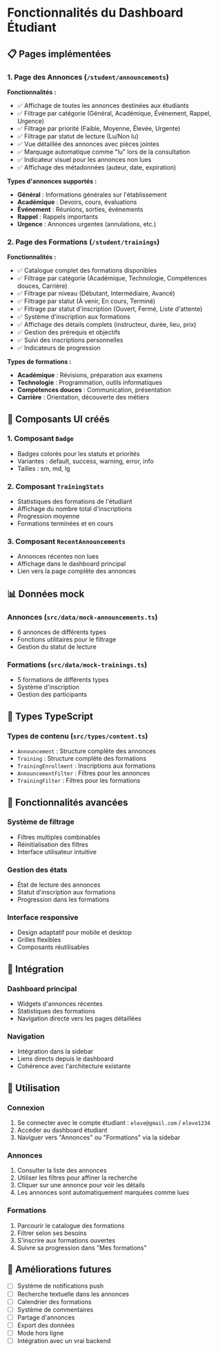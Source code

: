 # Fonctionnalités du Dashboard Étudiant

## 📋 Pages implémentées

### 1. Page des Annonces (`/student/announcements`)

**Fonctionnalités :**
- ✅ Affichage de toutes les annonces destinées aux étudiants
- ✅ Filtrage par catégorie (Général, Académique, Événement, Rappel, Urgence)
- ✅ Filtrage par priorité (Faible, Moyenne, Élevée, Urgente)
- ✅ Filtrage par statut de lecture (Lu/Non lu)
- ✅ Vue détaillée des annonces avec pièces jointes
- ✅ Marquage automatique comme "lu" lors de la consultation
- ✅ Indicateur visuel pour les annonces non lues
- ✅ Affichage des métadonnées (auteur, date, expiration)

**Types d'annonces supportés :**
- **Général** : Informations générales sur l'établissement
- **Académique** : Devoirs, cours, évaluations
- **Événement** : Réunions, sorties, événements
- **Rappel** : Rappels importants
- **Urgence** : Annonces urgentes (annulations, etc.)

### 2. Page des Formations (`/student/trainings`)

**Fonctionnalités :**
- ✅ Catalogue complet des formations disponibles
- ✅ Filtrage par catégorie (Académique, Technologie, Compétences douces, Carrière)
- ✅ Filtrage par niveau (Débutant, Intermédiaire, Avancé)
- ✅ Filtrage par statut (À venir, En cours, Terminé)
- ✅ Filtrage par statut d'inscription (Ouvert, Fermé, Liste d'attente)
- ✅ Système d'inscription aux formations
- ✅ Affichage des détails complets (instructeur, durée, lieu, prix)
- ✅ Gestion des prérequis et objectifs
- ✅ Suivi des inscriptions personnelles
- ✅ Indicateurs de progression

**Types de formations :**
- **Académique** : Révisions, préparation aux examens
- **Technologie** : Programmation, outils informatiques
- **Compétences douces** : Communication, présentation
- **Carrière** : Orientation, découverte des métiers

## 🎨 Composants UI créés

### 1. Composant `Badge`
- Badges colorés pour les statuts et priorités
- Variantes : default, success, warning, error, info
- Tailles : sm, md, lg

### 2. Composant `TrainingStats`
- Statistiques des formations de l'étudiant
- Affichage du nombre total d'inscriptions
- Progression moyenne
- Formations terminées et en cours

### 3. Composant `RecentAnnouncements`
- Annonces récentes non lues
- Affichage dans le dashboard principal
- Lien vers la page complète des annonces

## 📊 Données mock

### Annonces (`src/data/mock-announcements.ts`)
- 6 annonces de différents types
- Fonctions utilitaires pour le filtrage
- Gestion du statut de lecture

### Formations (`src/data/mock-trainings.ts`)
- 5 formations de différents types
- Système d'inscription
- Gestion des participants

## 🔧 Types TypeScript

### Types de contenu (`src/types/content.ts`)
- `Announcement` : Structure complète des annonces
- `Training` : Structure complète des formations
- `TrainingEnrollment` : Inscriptions aux formations
- `AnnouncementFilter` : Filtres pour les annonces
- `TrainingFilter` : Filtres pour les formations

## 🚀 Fonctionnalités avancées

### Système de filtrage
- Filtres multiples combinables
- Réinitialisation des filtres
- Interface utilisateur intuitive

### Gestion des états
- État de lecture des annonces
- Statut d'inscription aux formations
- Progression dans les formations

### Interface responsive
- Design adaptatif pour mobile et desktop
- Grilles flexibles
- Composants réutilisables

## 🔗 Intégration

### Dashboard principal
- Widgets d'annonces récentes
- Statistiques des formations
- Navigation directe vers les pages détaillées

### Navigation
- Intégration dans la sidebar
- Liens directs depuis le dashboard
- Cohérence avec l'architecture existante

## 🎯 Utilisation

### Connexion
1. Se connecter avec le compte étudiant : `eleve@gmail.com` / `eleve1234`
2. Accéder au dashboard étudiant
3. Naviguer vers "Annonces" ou "Formations" via la sidebar

### Annonces
1. Consulter la liste des annonces
2. Utiliser les filtres pour affiner la recherche
3. Cliquer sur une annonce pour voir les détails
4. Les annonces sont automatiquement marquées comme lues

### Formations
1. Parcourir le catalogue des formations
2. Filtrer selon ses besoins
3. S'inscrire aux formations ouvertes
4. Suivre sa progression dans "Mes formations"

## 🔮 Améliorations futures

- [ ] Système de notifications push
- [ ] Recherche textuelle dans les annonces
- [ ] Calendrier des formations
- [ ] Système de commentaires
- [ ] Partage d'annonces
- [ ] Export des données
- [ ] Mode hors ligne
- [ ] Intégration avec un vrai backend 